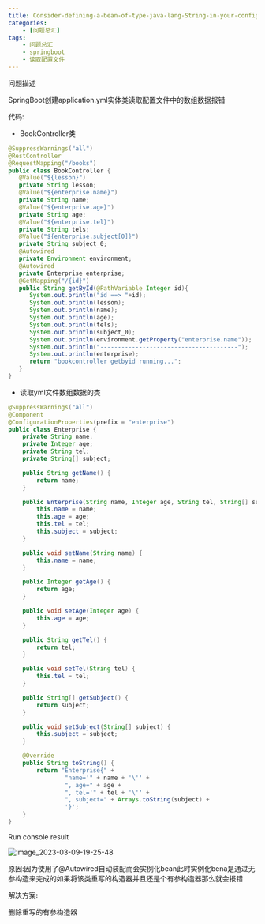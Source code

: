 ```yaml
---
title: Consider-defining-a-bean-of-type-java-lang-String-in-your-configuration
categories:
    - [问题总汇]
tags:
    - 问题总汇
    - springboot
    - 读取配置文件
---
```


问题描述

SpringBoot创建application.yml实体类读取配置文件中的数组数据报错

代码:

- BookController类

```java
@SuppressWarnings("all")
@RestController
@RequestMapping("/books")
public class BookController {
   @Value("${lesson}")
   private String lesson;
   @Value("${enterprise.name}")
   private String name;
   @Value("${enterprise.age}")
   private String age;
   @Value("${enterprise.tel}")
   private String tels;
   @Value("${enterprise.subject[0]}")
   private String subject_0;
   @Autowired
   private Environment environment;
   @Autowired
   private Enterprise enterprise;
   @GetMapping("/{id}")
   public String getById(@PathVariable Integer id){
      System.out.println("id ==> "+id);
      System.out.println(lesson);
      System.out.println(name);
      System.out.println(age);
      System.out.println(tels);
      System.out.println(subject_0);
      System.out.println(environment.getProperty("enterprise.name"));
      System.out.println("---------------------------------------");
      System.out.println(enterprise);
      return "bookcontroller getbyid running...";
   }
}
```

- 读取yml文件数组数据的类

```java
@SuppressWarnings("all")
@Component
@ConfigurationProperties(prefix = "enterprise")
public class Enterprise {
    private String name;
    private Integer age;
    private String tel;
    private String[] subject;

    public String getName() {
        return name;
    }

    public Enterprise(String name, Integer age, String tel, String[] subject) {
        this.name = name;
        this.age = age;
        this.tel = tel;
        this.subject = subject;
    }

    public void setName(String name) {
        this.name = name;
    }

    public Integer getAge() {
        return age;
    }

    public void setAge(Integer age) {
        this.age = age;
    }

    public String getTel() {
        return tel;
    }

    public void setTel(String tel) {
        this.tel = tel;
    }

    public String[] getSubject() {
        return subject;
    }

    public void setSubject(String[] subject) {
        this.subject = subject;
    }

    @Override
    public String toString() {
        return "Enterprise{" +
                "name='" + name + '\'' +
                ", age=" + age +
                ", tel='" + tel + '\'' +
                ", subject=" + Arrays.toString(subject) +
                '}';
    }
}
```

Run console result

![![image_2023-03-09-19-25-48](https://raw.githubusercontent.com/PigPigLetsGo/imeages/master/image_2023-03-09-19-25-48_20230309195859.png)](Consider-defining-a-bean-of-type-java-lang-String-in-your-configuration_md_files/image_2023-03-09-19-25-48_20230309195859.png?v=1&type=image&token=V1:-un5KsUqcmW2LChlssYZih8uJskIN8vr9VobfvixLMs)

原因:因为使用了@Autowired自动装配而会实例化bean此时实例化bena是通过无参构造来完成的如果将该类重写的构造器并且还是个有参构造器那么就会报错

解决方案:

删除重写的有参构造器
